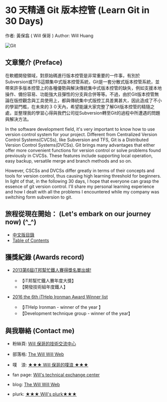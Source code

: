 30 天精通 Git 版本控管 (Learn Git in 30 Days)
=================

作者: 黃保翕 ( Will 保哥 )
Author: Will Huang

![Git](https://cloud.githubusercontent.com/assets/88981/7561160/79b1cc50-f7fc-11e4-8077-27335f520328.png)

文章簡介 (Preface)
------------

在軟體開發領域，對原始碼進行版本控管是非常重要的一件事，有別於Subversion或TFS這類集中式版本控管系統，Git是一套分散式版本控管系統，並帶來許多版本控管上的各種優勢與解決傳統集中式版本控管的缺失，例如支援本地操作、備份容易、功能強大且彈性的分支與合併等等。不過，由於Git版本控管無論在版控觀念與工具使用上，都與傳統集中式版控工具差異甚大，因此造成了不小的學習門檻，在未來的３０天內，希望能讓大家完整了解Git版本控管的精隨之處，並整理我的學習心得與我們公司從Subversion轉至Git的過程中所遭遇的問題與解決方法。

In the software development field, it's very important to know how to use version control system for your project. Different from Centralized Version Control Systems(CVCSs), like Subversion and TFS, Git is a Distributed Version Control Systems(DVCSs). Git brings many advantages that either offer more convenient functions for version control or solve problems found previously in CVCSs. These features include supporting local operation, easy backup, versatile merge and branch methods and so on. 

However, CSCSs and DVCSs differ greatly in terms of their concepts and tools for version control, thus causing high learning threshold for beginners. In light of that, in the following 30 days, I hope that everyone can grasp the essence of git version control. I'll share my personal learning experience and how I dealt with all the problems I encountered while my company was switching form subversion to git.

旅程從現在開始： (Let's embark on our journey now) (^_^) 
---------------------------------------

* [中文版目錄](zh-tw/TOC.markdown)
* [Table of Contents]()

獲獎紀錄 (Awards record)
----------

* [2013第6屆iT邦幫忙鐵人賽得獎名單出爐!](http://ithelp.ithome.com.tw/question/10142953)
	* 【iT邦幫忙鐵人賽年度大獎】
	* 【開發技術組年度鐵人】

* [2016 the 6th iTHelp Ironman Award Winner list](http://ithelp.ithome.com.tw/question/10142953)
	* 【iTHelp Ironman - winner of the year 】
	* 【Development technique group - winner of the year】

與我聯絡 (Contact me)
-----------

* 粉絲頁: [Will 保哥的技術交流中心](https://www.facebook.com/will.fans)
* 部落格: [The Will Will Web](http://blog.miniasp.com/)
* 噗　浪: [★★★ Will 保哥的噗浪 ★★★](http://www.plurk.com/willh/invite)

* fan page: [Will's technical exchange center](https://www.facebook.com/will.fans)
* blog: [The Will Will Web](http://blog.miniasp.com/)
* plurk: [★★★ Will's plurk★★★](http://blog.miniasp.com/)
